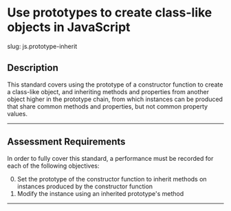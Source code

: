 # Use prototypes to create class-like objects in JavaScript

slug: js.prototype-inherit

## Description
This standard covers using the prototype of a constructor function to create a class-like object, and inheriting methods and properties from another object higher in the prototype chain, from which instances can be produced that share common methods and properties, but not common property values.

---
## Assessment Requirements
In order to fully cover this standard, a performance must be recorded for each of the following objectives:

0. Set the prototype of the constructor function to inherit methods on instances produced by the constructor function
1. Modify the instance using an inherited prototype's method

---
